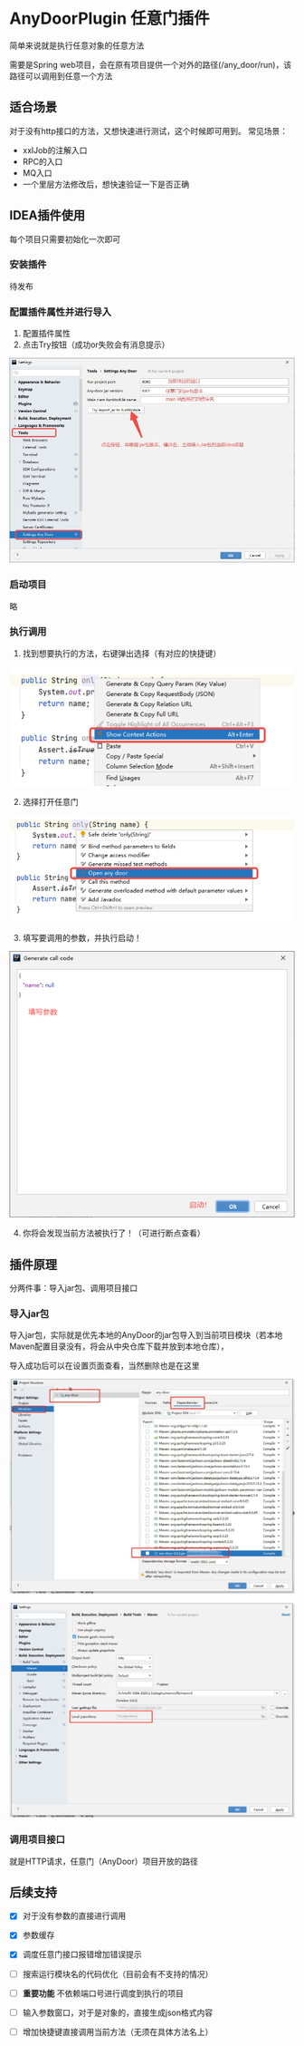 # AnyDoorPlugin 任意门插件
简单来说就是执行任意对象的任意方法

需要是Spring web项目，会在原有项目提供一个对外的路径(/any_door/run)，该路径可以调用到任意一个方法

## 适合场景
对于没有http接口的方法，又想快速进行测试，这个时候即可用到。
常见场景：
- xxlJob的注解入口
- RPC的入口
- MQ入口
- 一个里层方法修改后，想快速验证一下是否正确

## IDEA插件使用
每个项目只需要初始化一次即可
### 安装插件
待发布

### 配置插件属性并进行导入
1. 配置插件属性
2. 点击Try按钮（成功or失败会有消息提示）

![img.png](dosc/image/插件配置说明.jpg)

### 启动项目
略

### 执行调用
1. 找到想要执行的方法，右键弹出选择（有对应的快捷键）

![img.png](dosc/image/打开方法选择.png)

2. 选择打开任意门

![img.png](dosc/image/打开任意门.png)

3. 填写要调用的参数，并执行启动！

![img.png](dosc/image/启动.png)

4. 你将会发现当前方法被执行了！（可进行断点查看）

## 插件原理
分两件事：导入jar包、调用项目接口
### 导入jar包

导入jar包，实际就是优先本地的AnyDoor的jar包导入到当前项目模块（若本地Maven配置目录没有，将会从中央仓库下载并放到本地仓库），

导入成功后可以在设置页面查看，当然删除也是在这里

![img.png](dosc/image/jar包导入.jpg)

![img.png](dosc/image/插入的maven路径.png)

### 调用项目接口
就是HTTP请求，任意门（AnyDoor）项目开放的路径

## 后续支持
- [x] 对于没有参数的直接进行调用
- [x] 参数缓存
- [x] 调度任意门接口报错增加错误提示

- [ ] 搜索运行模块名的代码优化（目前会有不支持的情况）
- [ ] **重要功能** 不依赖端口号进行调度到执行的项目
- [ ] 输入参数窗口，对于是对象的，直接生成json格式内容
- [ ] 增加快捷键直接调用当前方法（无须在具体方法名上）




